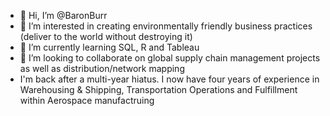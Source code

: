 - 👋 Hi, I’m @BaronBurr
- 👀 I’m interested in creating environmentally friendly business practices (deliver to the world without destroying it) 
- 🌱 I’m currently learning SQL, R and Tableau 
- 💞️ I’m looking to collaborate on global supply chain management projects as well as distribution/network mapping
- I'm back after a multi-year hiatus. I now have four years of experience in Warehousing & Shipping, Transportation Operations and Fulfillment within Aerospace manufactruing

<!---
BaronBurr/BaronBurr is a ✨ special ✨ repository because its `README.md` (this file) appears on your GitHub profile.
You can click the Preview link to take a look at your changes.
--->
